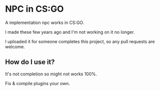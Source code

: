 # NPC in CS:GO
A implementation npc works in CS:GO.

I made these few years ago and I'm not working on it no longer.

I uploaded it for someone completes this project, so any pull requests are welcome.

## How do I use it?
It's not completion so might not works 100%.

Fix & compile plugins your own. 
